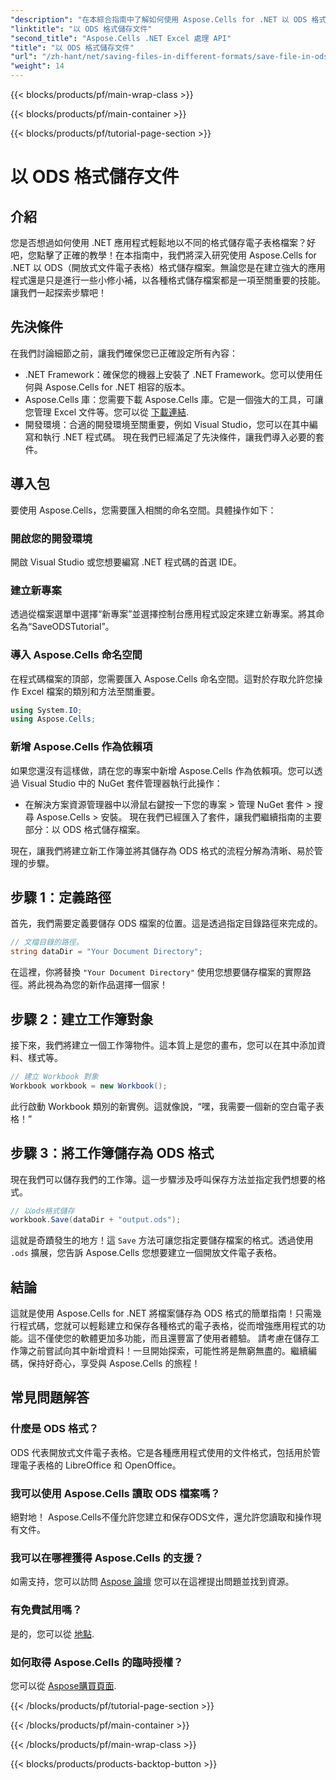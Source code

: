 ```yaml
---
"description": "在本綜合指南中了解如何使用 Aspose.Cells for .NET 以 ODS 格式儲存檔案。逐步說明等等。"
"linktitle": "以 ODS 格式儲存文件"
"second_title": "Aspose.Cells .NET Excel 處理 API"
"title": "以 ODS 格式儲存文件"
"url": "/zh-hant/net/saving-files-in-different-formats/save-file-in-ods-format/"
"weight": 14
---
```


{{< blocks/products/pf/main-wrap-class >}}

{{< blocks/products/pf/main-container >}}

{{< blocks/products/pf/tutorial-page-section >}}

# 以 ODS 格式儲存文件

## 介紹
您是否想過如何使用 .NET 應用程式輕鬆地以不同的格式儲存電子表格檔案？好吧，您點擊了正確的教學！在本指南中，我們將深入研究使用 Aspose.Cells for .NET 以 ODS（開放式文件電子表格）格式儲存檔案。無論您是在建立強大的應用程式還是只是進行一些小修小補，以各種格式儲存檔案都是一項至關重要的技能。讓我們一起探索步驟吧！
## 先決條件
在我們討論細節之前，讓我們確保您已正確設定所有內容：
- .NET Framework：確保您的機器上安裝了 .NET Framework。您可以使用任何與 Aspose.Cells for .NET 相容的版本。
- Aspose.Cells 庫：您需要下載 Aspose.Cells 庫。它是一個強大的工具，可讓您管理 Excel 文件等。您可以從 [下載連結](https://releases。aspose.com/cells/net/).
- 開發環境：合適的開發環境至關重要，例如 Visual Studio，您可以在其中編寫和執行 .NET 程式碼。
現在我們已經滿足了先決條件，讓我們導入必要的套件。
## 導入包
要使用 Aspose.Cells，您需要匯入相關的命名空間。具體操作如下：
### 開啟您的開發環境
開啟 Visual Studio 或您想要編寫 .NET 程式碼的首選 IDE。
### 建立新專案
透過從檔案選單中選擇“新專案”並選擇控制台應用程式設定來建立新專案。將其命名為“SaveODSTutorial”。
### 導入 Aspose.Cells 命名空間
在程式碼檔案的頂部，您需要匯入 Aspose.Cells 命名空間。這對於存取允許您操作 Excel 檔案的類別和方法至關重要。
```csharp
using System.IO;
using Aspose.Cells;
```
### 新增 Aspose.Cells 作為依賴項
如果您還沒有這樣做，請在您的專案中新增 Aspose.Cells 作為依賴項。您可以透過 Visual Studio 中的 NuGet 套件管理器執行此操作：
- 在解決方案資源管理器中以滑鼠右鍵按一下您的專案 > 管理 NuGet 套件 > 搜尋 Aspose.Cells > 安裝。
現在我們已經匯入了套件，讓我們繼續指南的主要部分：以 ODS 格式儲存檔案。

現在，讓我們將建立新工作簿並將其儲存為 ODS 格式的流程分解為清晰、易於管理的步驟。
## 步驟 1：定義路徑
首先，我們需要定義要儲存 ODS 檔案的位置。這是透過指定目錄路徑來完成的。
```csharp
// 文檔目錄的路徑。
string dataDir = "Your Document Directory";
```
在這裡，你將替換 `"Your Document Directory"` 使用您想要儲存檔案的實際路徑。將此視為為您的新作品選擇一個家！
## 步驟 2：建立工作簿對象
接下來，我們將建立一個工作簿物件。這本質上是您的畫布，您可以在其中添加資料、樣式等。
```csharp
// 建立 Workbook 對象
Workbook workbook = new Workbook();
```
此行啟動 Workbook 類別的新實例。這就像說，“嘿，我需要一個新的空白電子表格！” 
## 步驟 3：將工作簿儲存為 ODS 格式
現在我們可以儲存我們的工作簿。這一步驟涉及呼叫保存方法並指定我們想要的格式。
```csharp
// 以ods格式儲存
workbook.Save(dataDir + "output.ods");
```
這就是奇蹟發生的地方！這 `Save` 方法可讓您指定要儲存檔案的格式。透過使用 `.ods` 擴展，您告訴 Aspose.Cells 您想要建立一個開放文件電子表格。

## 結論
這就是使用 Aspose.Cells for .NET 將檔案儲存為 ODS 格式的簡單指南！只需幾行程式碼，您就可以輕鬆建立和保存各種格式的電子表格，從而增強應用程式的功能。這不僅使您的軟體更加多功能，而且還豐富了使用者體驗。
請考慮在儲存工作簿之前嘗試向其中新增資料！一旦開始探索，可能性將是無窮無盡的。繼續編碼，保持好奇心，享受與 Aspose.Cells 的旅程！
## 常見問題解答
### 什麼是 ODS 格式？  
ODS 代表開放式文件電子表格。它是各種應用程式使用的文件格式，包括用於管理電子表格的 LibreOffice 和 OpenOffice。
### 我可以使用 Aspose.Cells 讀取 ODS 檔案嗎？  
絕對地！ Aspose.Cells不僅允許您建立和保存ODS文件，還允許您讀取和操作現有文件。
### 我可以在哪裡獲得 Aspose.Cells 的支援？  
如需支持，您可以訪問 [Aspose 論壇](https://forum.aspose.com/c/cells/9) 您可以在這裡提出問題並找到資源。
### 有免費試用嗎？  
是的，您可以從 [地點](https://releases。aspose.com/).
### 如何取得 Aspose.Cells 的臨時授權？  
您可以從 [Aspose購買頁面](https://purchase。aspose.com/temporary-license/).

{{< /blocks/products/pf/tutorial-page-section >}}

{{< /blocks/products/pf/main-container >}}

{{< /blocks/products/pf/main-wrap-class >}}

{{< blocks/products/products-backtop-button >}}